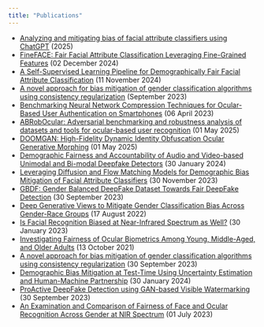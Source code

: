 ```yaml
---
title: "Publications"
---
```


- [Analyzing and mitigating bias of facial attribute classifiers using ChatGPT](https://www.sciencedirect.com/science/article/pii/S0925231225014973?ref=pdf_download&fr=RR-2&rr=974de9c9a8cfc871) (2025)
- [FineFACE: Fair Facial Attribute Classification Leveraging Fine-Grained Features](https://link.springer.com/chapter/10.1007/978-3-031-78110-0_6) (02 December 2024)
- [A Self-Supervised Learning Pipeline for Demographically Fair Facial Attribute Classification](https://ieeexplore.ieee.org/abstract/document/10744477) (11 November 2024)
- [A novel approach for bias mitigation of gender classification algorithms using consistency regularization](https://scholar.google.com/citations?view_op=view_citation&hl=en&user=9esyU2EAAAAJ&pagesize=80&sortby=pubdate&citation_for_view=9esyU2EAAAAJ:vbGhcppDl1QC) (September 2023)
- [Benchmarking Neural Network Compression Techniques for Ocular-Based User Authentication on Smartphones](https://scholar.google.com/citations?view_op=view_citation&hl=en&user=9esyU2EAAAAJ&cstart=20&pagesize=80&sortby=pubdate&citation_for_view=9esyU2EAAAAJ:BUYA1_V_uYcC) (06 April 2023)
- [ABRobOcular: Adversarial benchmarking and robustness analysis of datasets and tools for ocular-based user recognition](/publication/abrobocular/) (01 May 2025)
- [DOOMGAN: High-Fidelity Dynamic Identity Obfuscation Ocular Generative Morphing](/publication/doomgan/) (01 May 2025)
- [Demographic Fairness and Accountability of Audio and Video-based Unimodal and Bi-modal Deepfake Detectors](/publication/book2/) (30 January 2024)
- [Leveraging Diffusion and Flow Matching Models for Demographic Bias Mitigation of Facial Attribute Classifiers](/publication/journal/) (30 November 2023)
- [GBDF: Gender Balanced DeepFake Dataset Towards Fair DeepFake Detection](/publication/gbdf/) (30 September 2023)
- [Deep Generative Views to Mitigate Gender Classification Bias Across Gender-Race Groups](/publication/icpr/) (17 August 2022)
- [Is Facial Recognition Biased at Near-Infrared Spectrum as Well?](/publication/ieee_hst/) (30 January 2023)
- [Investigating Fairness of Ocular Biometrics Among Young, Middle-Aged, and Older Adults](/publication/iccst_2021/) (13 October 2021)
- [A novel approach for bias mitigation of gender classification algorithms using consistency regularization](/publication/journal_2/) (30 September 2023)
- [Demographic Bias Mitigation at Test-Time Using Uncertainty Estimation and Human-Machine Partnership](/publication/ssrn/) (30 January 2024)
- [ProActive DeepFake Detection using GAN-based Visible Watermarking](/publication/journal3/) (30 September 2023)
- [An Examination and Comparison of Fairness of Face and Ocular Recognition Across Gender at NIR Spectrum](/publication/chapter/) (01 July 2023)